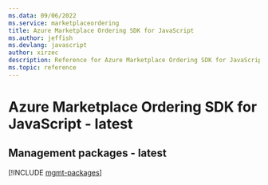 ```yaml
---
ms.data: 09/06/2022
ms.service: marketplaceordering
title: Azure Marketplace Ordering SDK for JavaScript
ms.author: jeffish
ms.devlang: javascript
author: xirzec
description: Reference for Azure Marketplace Ordering SDK for JavaScript
ms.topic: reference
---
```

# Azure Marketplace Ordering SDK for JavaScript - latest

## Management packages - latest
[!INCLUDE [mgmt-packages](marketplace-ordering-mgmt-index.md)]